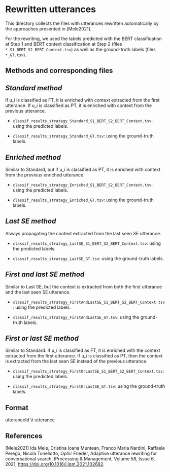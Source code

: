 # Rewritten utterances

This directory collects the files with utterances rewritten automatically by the approaches presented in [Mele2021].

For the rewriting, we used the labels predicted with the BERT classification at Step 1 and BERT context classification at Step 2 (files `*_S1_BERT_S2_BERT_Context.tsv`) as well as the ground-truth labels (files `*_GT.tsv`).

## Methods and corresponding files

## _Standard method_

If u_i is classified as FT, it is enriched with context extracted from the first utterance. If u_i is classified as PT, it is enriched with context from the previous utterance.

- `classif_results_strategy_Standard_S1_BERT_S2_BERT_Context.tsv`: using the predicted labels.

- `classif_results_strategy_Standard_GT.tsv`: using the ground-truth labels.

## _Enriched method_ 

Similar to Standard, but if u_i is classified as PT, it is enriched with context from the previous enriched utterance.

- `classif_results_strategy_Enriched_S1_BERT_S2_BERT_Context.tsv`: using the predicted labels.

- `classif_results_strategy_Enriched_GT.tsv`: using the ground-truth labels.

## _Last SE method_

Always propagating the context extracted from the last seen SE utterance.

- `classif_results_strategy_LastSE_S1_BERT_S2_BERT_Context.tsv`: using the predicted labels.

- `classif_results_strategy_LastSE_GT.tsv`: using the ground-truth labels.

## _First and last SE method_

Similar to Last SE,  but the context is extracted  from both the first utterance and the last seen SE utterance.

- `classif_results_strategy_FirstAndLastSE_S1_BERT_S2_BERT_Context.tsv`: using the predicted labels.

- `classif_results_strategy_FirstAndLastSE_GT.tsv`: using the ground-truth labels.

## _First or last SE method_

Similar to Standard. If u_i is classified as FT, it is enriched with the context extracted from the first utterance. If u_i is classified as PT, then the context is extracted from the last seen SE instead of the previous utterance.

- `classif_results_strategy_FirstOrLastSE_S1_BERT_S2_BERT_Context.tsv`: using the predicted labels.

- `classif_results_strategy_FirstOrLastSE_GT.tsv`: using the ground-truth labels.


## Format 

utteranceId \t utterance 

## References

[Mele2021] Ida Mele, Cristina Ioana Muntean, Franco Maria Nardini, Raffaele Perego, Nicola Tonellotto, Ophir Frieder, Adaptive utterance rewriting for conversational search, IProcessing & Management, Volume 58, Issue 6, 2021, https://doi.org/10.1016/j.ipm.2021.102682.

